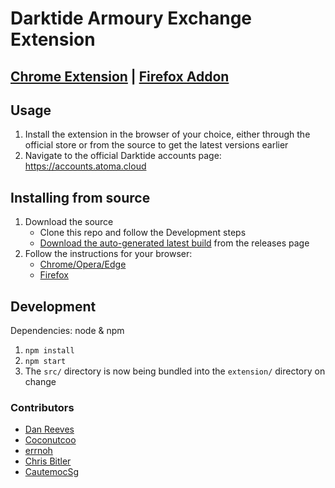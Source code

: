 # Darktide Armoury Exchange Extension

## [Chrome Extension](https://chrome.google.com/webstore/detail/armoury-exchange/hcjihmkcnjkfkaeebhnpjcnnibpoolgc) | [Firefox Addon](https://addons.mozilla.org/en-GB/firefox/addon/armoury-exchange/)

## Usage

1. Install the extension in the browser of your choice, either through the official store or from the source to get the latest versions earlier
2. Navigate to the official Darktide accounts page: https://accounts.atoma.cloud

## Installing from source

1. Download the source
   - Clone this repo and follow the Development steps
   - [Download the auto-generated latest build](https://github.com/danreeves/dt-exchange/releases/tag/latest) from the releases page
2. Follow the instructions for your browser:
   - [Chrome/Opera/Edge](https://developer.chrome.com/docs/extensions/mv3/getstarted/development-basics/#load-unpacked)
   - [Firefox](https://developer.mozilla.org/en-US/docs/Mozilla/Add-ons/WebExtensions/Your_first_WebExtension#installing)

## Development

Dependencies: node & npm

1. `npm install`
2. `npm start`
3. The `src/` directory is now being bundled into the `extension/` directory on change

### Contributors

- [Dan Reeves](https://github.com/danreeves)
- [Coconutcoo](https://github.com/Coconutcoo)
- [errnoh](https://github.com/errnoh)
- [Chris Bitler](https://github.com/Chris-Bitler)
- [CautemocSg](https://github.com/CautemocSg)
